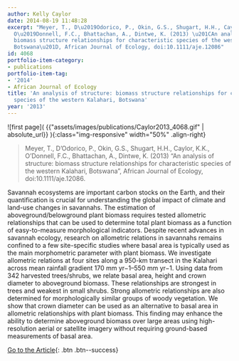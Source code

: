 ```yaml
---
author: Kelly Caylor
date: 2014-08-19 11:48:28
excerpt: "Meyer, T., D\u2019Odorico, P., Okin, G.S., Shugart, H.H., Caylor, K.K.,
  O\u2019Donnell, F.C., Bhattachan, A., Dintwe, K. (2013) \u201CAn analysis of structure:
  biomass structure relationships for characteristic species of the western Kalahari,
  Botswana\u201D, African Journal of Ecology, doi:10.1111/aje.12086"
id: 4068
portfolio-item-category:
- publications
portfolio-item-tag:
- '2014'
- African Journal of Ecology
title: 'An analysis of structure: biomass structure relationships for characteristic
  species of the western Kalahari, Botswana'
year: '2013'
---
```


![first page]( {{"assets/images/publications/Caylor2013_4068.gif" | absolute_url}} ){:class="img-responsive" width="50%" .align-right}

> Meyer, T., D’Odorico, P., Okin, G.S., Shugart, H.H., Caylor, K.K., O’Donnell, F.C., Bhattachan, A., Dintwe, K. (2013) “An analysis of structure: biomass structure relationships for characteristic species of the western Kalahari, Botswana”, African Journal of Ecology, doi:10.1111/aje.12086.


Savannah ecosystems are important carbon stocks on the Earth, and their quantification is crucial for understanding the global impact of climate and land-use changes in savannahs. The estimation of aboveground/belowground plant biomass requires tested allometric relationships that can be used to determine total plant biomass as a function of easy-to-measure morphological indicators. Despite recent advances in savannah ecology, research on allometric relations in savannahs remains confined to a few site-specific studies where basal area is typically used as the main morphometric parameter with plant biomass. We investigate allometric relations at four sites along a 950-km transect in the Kalahari across mean rainfall gradient 170 mm yr−1–550 mm yr−1. Using data from 342 harvested trees/shrubs, we relate basal area, height and crown diameter to aboveground biomass. These relationships are strongest in trees and weakest in small shrubs. Strong allometric relationships are also determined for morphologically similar groups of woody vegetation. We show that crown diameter can be used as an alternative to basal area in allometric relationships with plant biomass. This finding may enhance the ability to determine aboveground biomass over large areas using high-resolution aerial or satellite imagery without requiring ground-based measurements of basal area.


[Go to the Article](http://onlinelibrary.wiley.com/doi/10.1111/aje.12086/abstract){: .btn .btn--success}